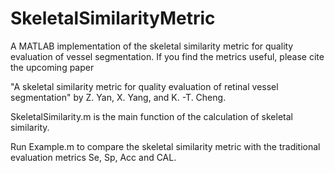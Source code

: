 # SkeletalSimilarityMetric
A MATLAB implementation of the skeletal similarity metric for quality evaluation of vessel segmentation. If you find the metrics useful, please cite the upcoming paper

"A skeletal similarity metric for quality evaluation of retinal vessel segmentation" by Z. Yan, X. Yang, and K. -T. Cheng.

SkeletalSimilarity.m is the main function of the calculation of skeletal similarity.

Run Example.m to compare the skeletal similarity metric with the traditional evaluation metrics Se, Sp, Acc and CAL.
